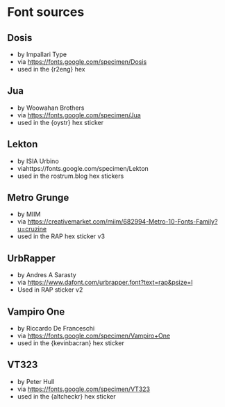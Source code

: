 # Font sources

## Dosis

* by Impallari Type
* via https://fonts.google.com/specimen/Dosis
* used in the {r2eng} hex

## Jua

* by Woowahan Brothers
* via https://fonts.google.com/specimen/Jua
* used in the {oystr} hex sticker

## Lekton

* by ISIA Urbino
* viahttps://fonts.google.com/specimen/Lekton
* used in the rostrum.blog hex stickers

## Metro Grunge

* by MIIM
* via https://creativemarket.com/miim/682994-Metro-10-Fonts-Family?u=cruzine
* used in the RAP hex sticker v3

## UrbRapper

* by Andres A Sarasty
* via https://www.dafont.com/urbrapper.font?text=rap&psize=l
* Used in RAP sticker v2

## Vampiro One

* by Riccardo De Franceschi
* via https://fonts.google.com/specimen/Vampiro+One
* used in the {kevinbacran} hex sticker

## VT323

* by Peter Hull
* via https://fonts.google.com/specimen/VT323
* used in the {altcheckr} hex sticker